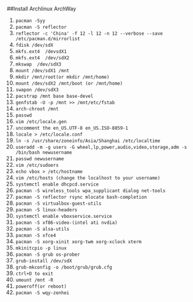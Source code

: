 ##Install Archlinux ArchWay

1. `pacman -Syy`
2. `pacman -S reflector`
3. `reflector -c 'China' -f 12 -l 12 -n 12 --verbose --save /etc/pacman.d/mirrorlist`
4. `fdisk /dev/sdX `
5. `mkfs.ext4  /devsdX1`
6. `mkfs.ext4  /dev/sdX2`
7. `mkswap	/dev/sdX3`
8. `mount /dev/sdX1 /mnt`
9. `mkdir /mnt/root(or mkdir /mnt/home)`
10. `mount /dev/sdX2 /mnt/boot (or /mnt/home)`
11. `swapon /dev/sdX3`
12. `pacstrap /mnt base base-devel`
13. `genfstab -U -p /mnt >> /mnt/etc/fstab`
14. `arch-chroot /mnt`
15. `passwd`
16. `vim /etc/locale.gen`
17. `uncomment the en_US.UTF-8 en_US.ISO-8859-1`
18. `locale > /etc/locale.conf`
19. `ln -s /usr/share/zoneinfo/Asia/Shanghai /etc/localtime`
20. `useradd -m -g users -G wheel,lp,power,audio,video,storage,adm -s /bin/bash newusername`
21. `passwd newusername`
22. `vim /etc/sudoers`
23. `echo vbox > /etc/hostname`
24. `vim /etc/hosts (change the localhost to your username)`
25. `systemctl enable dhcpcd.service`
26. `pacman -S wireless_tools wpa_supplicant dialog net-tools`
27. `pacman -S reflector rsync mlocate bash-completion`
28. `pacman -S virtualbox-guest-utils`
29. `pacman -S linux-headers`
30. `systemctl enable vboxservice.service`
31. `pacman -S xf86-video-(intel ati nvdia)`
33. `pacman -S alsa-utils`
32. `pacman -S xfce4`
33. `pacman -S xorg-xinit xorg-twm xorg-xclock xterm `
34. `mkinitcpio -p linux`
35. `pacman -S grub os-prober`
36. `grub-install /dev/sdX`
37. `grub-mkconfig -o /boot/grub/grub.cfg`
38. `ctrl+D to exit`
39. `umount /mnt -R`
40. `poweroff(or reboot)`
41. `pacman -S wqy-zenhei`
